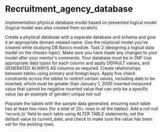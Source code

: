 # Recruitment_agency_database
Implementation physical database model based on presented logical model (logical model was also created from scratch). 

Create a physical database with a separate database and schema and give it an appropriate domain-related name. Use the relational model you've created while studying DB Basics module. Task 2 (designing a logical data model on the chosen topic). Make sure you have made any changes to your model after your mentor's comments.
Your database must be in 3NF
Use appropriate data types for each column and apply DEFAULT values, and GENERATED ALWAYS AS columns as required.
Create relationships between tables using primary and foreign keys.
Apply five check constraints across the tables to restrict certain values, including
date to be inserted, which must be greater than January 1, 2000
inserted measured value that cannot be negative
inserted value that can only be a specific value (as an example of gender)
unique
not null

Populate the tables with the sample data generated, ensuring each table has at least two rows (for a total of 20+ rows in all the tables).
Add a not null 'record_ts' field to each table using ALTER TABLE statements, set the default value to current_date, and check to make sure the value has been set for the existing rows.



